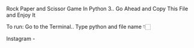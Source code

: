 Rock Paper and Scissor Game In Python 3.. Go Ahead and Copy This File and Enjoy It

To run: Go to the Terminal.. Type python and file name 👇🏻

Instagram -
